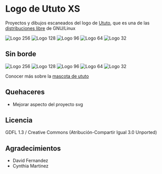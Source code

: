 Logo de Ututo XS
================

Proyectos y dibujos escaneados del logo de [Ututo](http://www.ututo.org), que es una de las [distribuciones libre](https://www.gnu.org/distros/free-distros.html) de GNU/Linux

![Logo 256](https://raw.github.com/b4zz4/Logo-de-Ututo/b2fc76608c2c967bc13f2ce8bdeb9933b3ad6d1d/exportados/ututo_256.png)
![Logo 128 ](https://raw.github.com/b4zz4/Logo-de-Ututo/44926d00e9a58bdada65561de0861386500fc757/exportados/ututo_128.png)
![Logo 96 ](https://raw.github.com/b4zz4/Logo-de-Ututo/44926d00e9a58bdada65561de0861386500fc757/exportados/ututo_96.png)
![Logo 64 ](https://raw.github.com/b4zz4/Logo-de-Ututo/44926d00e9a58bdada65561de0861386500fc757/exportados/ututo_64.png)
![Logo 32 ](https://raw.github.com/b4zz4/Logo-de-Ututo/44926d00e9a58bdada65561de0861386500fc757/exportados/ututo_32.png)


Sin borde
---------

![Logo 256](https://raw.github.com/b4zz4/Logo-de-Ututo/b2fc76608c2c967bc13f2ce8bdeb9933b3ad6d1d/exportados/ututo_sin_borde_256.png)
![Logo 128 ](https://raw.github.com/b4zz4/Logo-de-Ututo/808243b6bbf57caee42540470e861dc9d21e28c1/exportados/ututo_sin_borde_128.png)
![Logo 96 ](https://raw.github.com/b4zz4/Logo-de-Ututo/808243b6bbf57caee42540470e861dc9d21e28c1/exportados/ututo_sin_borde_96.png)
![Logo 64 ](https://raw.github.com/b4zz4/Logo-de-Ututo/808243b6bbf57caee42540470e861dc9d21e28c1/exportados/ututo_sin_borde_64.png)
![Logo 32 ](https://raw.github.com/b4zz4/Logo-de-Ututo/808243b6bbf57caee42540470e861dc9d21e28c1/exportados/ututo_sin_borde_32.png)


Conocer más sobre la [mascota de ututo](http://www.ututo.org/cmsd/noticias/así-nace-la-nueva-mascota)

Quehaceres
----------

- Mejorar aspecto del proyecto svg

Licencia
--------

GDFL 1.3 / Creative Commons (Atribución-Compartir Igual 3.0 Unported)


Agradecimientos
---------------

- David Fernandez
- Cynthia Martinez
